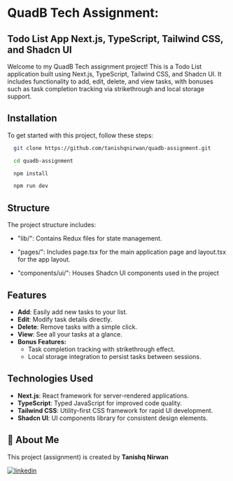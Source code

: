 
# QuadB Tech Assignment: 
## Todo List App  Next.js, TypeScript, Tailwind CSS, and Shadcn UI


Welcome to my QuadB Tech assignment project! This is a Todo List application built using Next.js, TypeScript, Tailwind CSS, and Shadcn UI. It includes functionality to add, edit, delete, and view tasks, with bonuses such as task completion tracking via strikethrough and local storage support.   


## Installation

To get started with this project, follow these steps:

```bash
  git clone https://github.com/tanishqnirwan/quadb-assignment.git

```

```bash
  cd quadb-assignment

```
```bash
  npm install 

```

```bash
  npm run dev

```
    
## Structure

The project structure includes:

- "lib/": Contains Redux files for state management.

- "pages/": Includes page.tsx for the main application page and layout.tsx for the app layout.

- "components/ui/": Houses Shadcn UI components used in the project


## Features

- **Add**: Easily add new tasks to your list.
- **Edit**: Modify task details directly.
- **Delete**: Remove tasks with a simple click.
- **View**: See all your tasks at a glance.
- **Bonus Features:**
  - Task completion tracking with strikethrough effect.
  - Local storage integration to persist tasks between sessions.


## Technologies Used


- **Next.js**: React framework for server-rendered applications.
- **TypeScript**: Typed JavaScript for improved code quality.
- **Tailwind CSS**: Utility-first CSS framework for rapid UI development.
- **Shadcn UI**: UI components library for consistent design elements.



## 🚀 About Me

This project (assignment) is created by **Tanishq Nirwan**

[![linkedin](https://img.shields.io/badge/linkedin-0A66C2?style=for-the-badge&logo=linkedin&logoColor=white)](https://www.linkedin.com/in/tanishqnirwan/)

